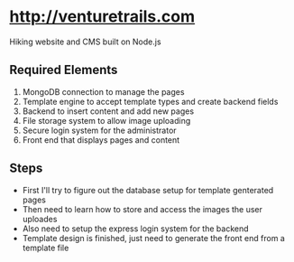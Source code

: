 # http://venturetrails.com
Hiking website and CMS built on Node.js

## Required Elements
 1. MongoDB connection to manage the pages
 2. Template engine to accept template types and create backend fields
 3. Backend to insert content and add new pages
 4. File storage system to allow image uploading
 5. Secure login system for the administrator
 6. Front end that displays pages and content
 
## Steps
* First I'll try to figure out the database setup for template genterated pages
* Then need to learn how to store and access the images the user uploades
* Also need to setup the express login system for the backend
* Template design is finished, just need to generate the front end from a template file
